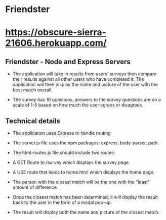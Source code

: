 # Friendster

# https://obscure-sierra-21606.herokuapp.com/

## Friendster - Node and Express Servers
- The application will take in results from users' surveys then compare their results against all other users who have completed it. The application will then display the name and picture of the user with the best match overall.

- The survey has 10 questions, answers to the survey questions are on a scale of 1-5 based on how much the user agrees or disagrees.

## Technical details

- The application uses Express to handle routing

- The server.js file uses the npm packages: express, body-parser, path.

- The html-routes.js file should include two routes:
- A GET Route to /survey which displays the survey page.
- A USE route that leads to home.html which displays the home page.
- The person with the closest match will be the one with the "least" amount of difference.

- Once the closest match has been determined, it will display the result back to the user in the form of a modal pop-up.

- The result will display both the name and picture of the closest match.
